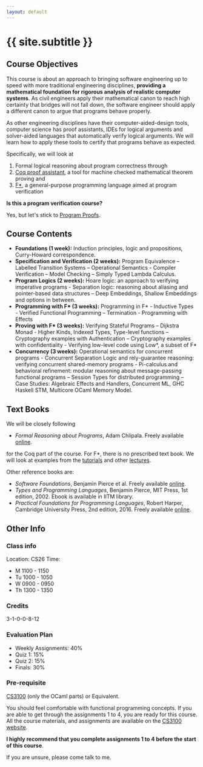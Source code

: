 ```yaml
---
layout: default
---
```


<div class="home">

<h1>{{ site.subtitle }}</h1>

</div>

## Course Objectives

This course is about an approach to bringing software engineering up to speed
with more traditional engineering disciplines, **providing a mathematical
foundation for rigorous analysis of realistic computer systems**. As civil
engineers apply their mathematical canon to reach high certainty that bridges
will not fall down, the software engineer should apply a different canon to
argue that programs behave properly. 

As other engineering disciplines have their computer-aided-design tools,
computer science has proof assistants, IDEs for logical arguments and
solver-aided languages that automatically verify logical arguments. We will
learn how to apply these tools to certify that programs behave as expected.

Specifically, we will look at

1. Formal logical reasoning about program correctness through
2. [Coq proof assistant](https://coq.inria.fr/), a tool for machine checked
   mathematical theorem proving and
3. [F\*](https://www.fstar-lang.org), a general-purpose programming language
   aimed at program verification

**Is this a program verification course?** 

Yes, but let's stick to [Program
Proofs](https://blog.sigplan.org/2019/09/12/program-verification-has-it-lost-its-punch/).

## Course Contents 

* **Foundations (1 week):** Induction principles, logic and propositions,
  Curry-Howard correspondence.
* **Specification and Verification (2 weeks):** Program Equivalence – Labelled
  Transition Systems – Operational Semantics - Compiler Verification – Model
  Checking – Simply Typed Lambda Calculus.
* **Program Logics (2 weeks):** Hoare logic: an approach to verifying imperative
  programs - Separation logic: reasoning about aliasing and pointer-based data
  structures – Deep Embeddings, Shallow Embeddings and options in between.
* **Programming with F\* (3 weeks):** Programming in F\* - Inductive Types -
  Verified Functional Programming – Termination - Programming with Effects
* **Proving with F\* (3 weeks):** Verifying Stateful Programs – Dijkstra Monad -
  Higher Kinds, Indexed Types, Type-level functions – Cryptography examples with
  Authentication – Cryptography examples with confidentiality - Verifying
  low-level code using Low\*, a subset of F\*
* **Concurrency (3 weeks):** Operational semantics for concurrent programs -
  Concurrent Separation Logic and rely-guarantee reasoning: verifying concurrent
  shared-memory programs - Pi-calculus and behavioral refinement: modular
  reasoning about message-passing functional programs – Session Types for
  distributed programming – Case Studies: Algebraic Effects and Handlers,
  Concurrent ML, GHC Haskell STM, Multicore OCaml Memory Model.

## Text Books

We will be closely following 

* *Formal Reasoning about Programs*, Adam Chlipala. Freely available
  [online](http://adam.chlipala.net/frap/).

for the Coq part of the course. For F\*, there is no prescribed text book. We
will look at examples from the [tutorials](https://www.fstar-lang.org/tutorial/)
and other [lectures](https://www.cs.uoregon.edu/research/summerschool/summer19/topics.php#Swamy).

Other reference books are:

* *Software Foundations*, Benjamin Pierce et al. Freely available [online](https://softwarefoundations.cis.upenn.edu/).
* *Types and Programming Languages*, Benjamin Pierce, MIT Press, 1st edition,
  2002. Ebook is available in IITM library.
* *Practical Foundations for Programming Languages*, Robert Harper, Cambridge
  University Press, 2nd edition, 2016. Freely available [online](https://www.cs.cmu.edu/~rwh/pfpl/2nded.pdf).

## Other Info

### Class info

Location: CS26
Time: 
  * M 1100 - 1150
  * Tu 1000 - 1050
  * W 0900 - 0950
  * Th 1300 - 1350

### Credits

3-1-0-0-8-12

### Evaluation Plan 

* Weekly Assignments: 40%
* Quiz 1: 15%
* Quiz 2: 15%
* Finals: 30%

### Pre-requisite

[CS3100](http://kcsrk.info/cs3100_f19/) (only the OCaml parts) or Equivalent. 

You should feel comfortable with functional programming concepts. If you are
able to get through the assignments 1 to 4, you are ready for this course. All
the course materials, and assignments are available on the [CS3100
website](http://kcsrk.info/cs3100_f19/). 

**I highly recommend that you complete assignments 1 to 4 before the start of
this course**.

If you are unsure, please come talk to me. 
